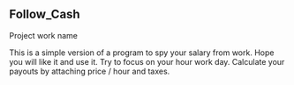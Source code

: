 ## Follow_Cash
Project work name

 This is a simple version of a program to spy your salary from work.
 Hope you will like it and use it.
 Try to focus on your hour work day.
 Calculate your payouts by attaching price / hour and taxes.
